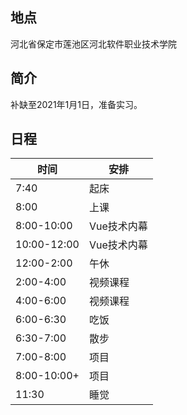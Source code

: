 ## 地点

河北省保定市莲池区河北软件职业技术学院



## 简介

补缺至2021年1月1日，准备实习。



## 日程

| 时间        | 安排        |
| ----------- | ----------- |
| 7:40        | 起床        |
| 8:00        | 上课        |
| 8:00-10:00  | Vue技术内幕 |
| 10:00-12:00 | Vue技术内幕 |
| 12:00-2:00  | 午休        |
| 2:00-4:00   | 视频课程    |
| 4:00-6:00   | 视频课程    |
| 6:00-6:30   | 吃饭        |
| 6:30-7:00   | 散步        |
| 7:00-8:00   | 项目        |
| 8:00-10:00+ | 项目        |
| 11:30       | 睡觉        |

